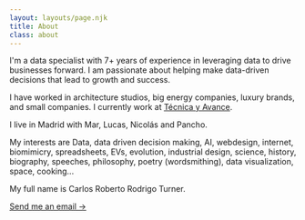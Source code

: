 ```yaml
---
layout: layouts/page.njk
title: About
class: about
---
```

<p>
I'm a data specialist with 7+ years of experience in leveraging data to drive businesses forward. I am passionate about helping make data-driven decisions that lead to growth and success. 
</p>
<p>
I have worked in architecture studios, big energy companies, luxury brands, and small companies. I currently work at <a href="http://tecnicayavance.com">Técnica y Avance</a>.
</p>
<p>I live in Madrid with Mar, Lucas, Nicolás and Pancho.</p>
<p>
My interests are Data, data driven decision making, AI, webdesign, internet, biomimicry, spreadsheets, EVs, evolution, industrial design, science, history, biography, speeches, philosophy, poetry (wordsmithing), data visualization, space, cooking...  
</p>
<p>My full name is Carlos Roberto Rodrigo Turner.</p>
<p><a class="cta" href="mailto:rodrigoturner.carlos@gmail.com">Send me an email -></a></p>